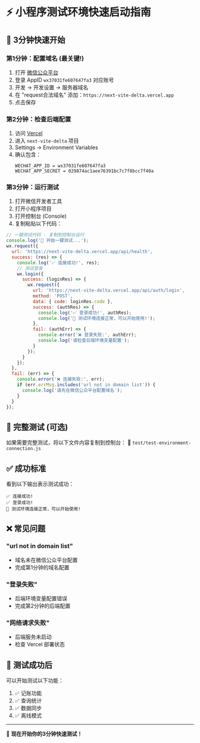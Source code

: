 # ⚡ 小程序测试环境快速启动指南

## 🎯 3分钟快速开始

### 第1分钟：配置域名 (最关键!)
1. 打开 [微信公众平台](https://mp.weixin.qq.com)
2. 登录 AppID `wx37031fe607647fa3` 对应账号
3. 开发 → 开发设置 → 服务器域名
4. 在 "request合法域名" 添加：`https://next-vite-delta.vercel.app`
5. 点击保存

### 第2分钟：检查后端配置
1. 访问 [Vercel](https://vercel.com)
2. 进入 `next-vite-delta` 项目
3. Settings → Environment Variables
4. 确认包含：
   ```
   WECHAT_APP_ID = wx37031fe607647fa3
   WECHAT_APP_SECRET = 029874ac1aee76391bc7c7f8bcc7f40a
   ```

### 第3分钟：运行测试
1. 打开微信开发者工具
2. 打开小程序项目
3. 打开控制台 (Console)
4. 复制粘贴以下代码：

```javascript
// 一键测试代码 - 复制到控制台运行
console.log('🚀 开始一键测试...');
wx.request({
  url: 'https://next-vite-delta.vercel.app/api/health',
  success: (res) => {
    console.log('✅ 连接成功!', res);
    // 测试登录
    wx.login({
      success: (loginRes) => {
        wx.request({
          url: 'https://next-vite-delta.vercel.app/api/auth/login',
          method: 'POST',
          data: { code: loginRes.code },
          success: (authRes) => {
            console.log('✅ 登录成功!', authRes);
            console.log('🎉 测试环境连接正常，可以开始使用!');
          },
          fail: (authErr) => {
            console.error('❌ 登录失败:', authErr);
            console.log('请检查后端环境变量配置');
          }
        });
      }
    });
  },
  fail: (err) => {
    console.error('❌ 连接失败:', err);
    if (err.errMsg.includes('url not in domain list')) {
      console.log('请先在微信公众平台配置域名');
    }
  }
});
```

## 🧪 完整测试 (可选)

如果需要完整测试，将以下文件内容复制到控制台：
📁 `test/test-environment-connection.js`

## ✅ 成功标准

看到以下输出表示测试成功：
```
✅ 连接成功!
✅ 登录成功!
🎉 测试环境连接正常，可以开始使用!
```

## ❌ 常见问题

### "url not in domain list"
- 域名未在微信公众平台配置
- 完成第1分钟的域名配置

### "登录失败"
- 后端环境变量配置错误
- 完成第2分钟的后端配置

### "网络请求失败"
- 后端服务未启动
- 检查 Vercel 部署状态

## 🎯 测试成功后

可以开始测试以下功能：
1. ✅ 记账功能
2. ✅ 查询统计
3. ✅ 数据同步
4. ✅ 离线模式

---

🚀 **现在开始你的3分钟快速测试！**